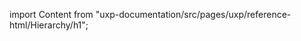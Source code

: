 
import Content from "uxp-documentation/src/pages/uxp/reference-html/Hierarchy/h1";

<Content query="product=photoshop"/>
